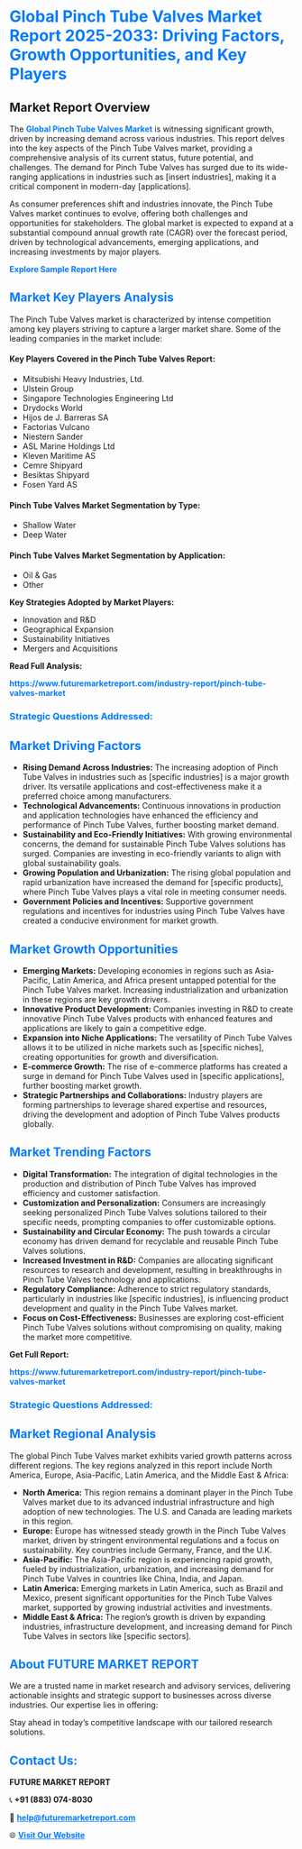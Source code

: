 <h1 style="color: #007BFF;">Global Pinch Tube Valves Market Report 2025-2033: Driving Factors, Growth Opportunities, and Key Players</h1>

<section id="overview">
<h2>Market Report Overview</h2>
<p>The <a href="https://www.futuremarketreport.com/industry-report/pinch-tube-valves-market" style="color: #007BFF; text-decoration: none;"><strong>Global Pinch Tube Valves Market</strong></a> is witnessing significant growth, driven by increasing demand across various industries. This report delves into the key aspects of the Pinch Tube Valves market, providing a comprehensive analysis of its current status, future potential, and challenges. The demand for Pinch Tube Valves has surged due to its wide-ranging applications in industries such as [insert industries], making it a critical component in modern-day [applications].</p>
<p>As consumer preferences shift and industries innovate, the Pinch Tube Valves market continues to evolve, offering both challenges and opportunities for stakeholders. The global market is expected to expand at a substantial compound annual growth rate (CAGR) over the forecast period, driven by technological advancements, emerging applications, and increasing investments by major players.</p>
</section>

<section id="overview">
<p><a href="https://www.futuremarketreport.com/request-sample/reportId=33925" style="color: #007BFF; text-decoration: none;"><strong>Explore Sample Report Here</strong></a></p>
</section>

<section id="key-players">
<h2 style="color: #007BFF;">Market Key Players Analysis</h2>
<p>The Pinch Tube Valves market is characterized by intense competition among key players striving to capture a larger market share. Some of the leading companies in the market include:</p>
<h4>Key Players Covered in the Pinch Tube Valves Report:</h4>
<ul><li>Mitsubishi Heavy Industries, Ltd.</li><li>Ulstein Group</li><li>Singapore Technologies Engineering Ltd</li><li>Drydocks World</li><li>Hijos de J. Barreras SA</li><li>Factorias Vulcano</li><li>Niestern Sander</li><li>ASL Marine Holdings Ltd</li><li>Kleven Maritime AS</li><li>Cemre Shipyard</li><li>Besiktas Shipyard</li><li>Fosen Yard AS</li></ul>
<h4>Pinch Tube Valves Market Segmentation by Type:</h4>
<ul><li>Shallow Water</li><li>Deep Water</li></ul>

<h4>Pinch Tube Valves Market Segmentation by Application:</h4>
<ul><li>Oil &amp; Gas</li><li>Other</li></ul>
<p><strong>Key Strategies Adopted by Market Players:</strong></p>
<ul>
<li>Innovation and R&D</li>
<li>Geographical Expansion</li>
<li>Sustainability Initiatives</li>
<li>Mergers and Acquisitions</li>
</ul>
</section>

<section>
<p><strong>Read Full Analysis: </strong></p><a href="https://www.futuremarketreport.com/industry-report/pinch-tube-valves-market" style="color: #007BFF; text-decoration: none;"><strong>https://www.futuremarketreport.com/industry-report/pinch-tube-valves-market</strong></a>
<h3 style="color: #007BFF;">Strategic Questions Addressed:</h3>
</section>

<section id="driving-factors">
<h2 style="color: #007BFF;">Market Driving Factors</h2>
<ul>
<li><strong>Rising Demand Across Industries:</strong> The increasing adoption of Pinch Tube Valves in industries such as [specific industries] is a major growth driver. Its versatile applications and cost-effectiveness make it a preferred choice among manufacturers.</li>
<li><strong>Technological Advancements:</strong> Continuous innovations in production and application technologies have enhanced the efficiency and performance of Pinch Tube Valves, further boosting market demand.</li>
<li><strong>Sustainability and Eco-Friendly Initiatives:</strong> With growing environmental concerns, the demand for sustainable Pinch Tube Valves solutions has surged. Companies are investing in eco-friendly variants to align with global sustainability goals.</li>
<li><strong>Growing Population and Urbanization:</strong> The rising global population and rapid urbanization have increased the demand for [specific products], where Pinch Tube Valves plays a vital role in meeting consumer needs.</li>
<li><strong>Government Policies and Incentives:</strong> Supportive government regulations and incentives for industries using Pinch Tube Valves have created a conducive environment for market growth.</li>
</ul>
</section>

<section id="growth-opportunities">
<h2 style="color: #007BFF;">Market Growth Opportunities</h2>
<ul>
<li><strong>Emerging Markets:</strong> Developing economies in regions such as Asia-Pacific, Latin America, and Africa present untapped potential for the Pinch Tube Valves market. Increasing industrialization and urbanization in these regions are key growth drivers.</li>
<li><strong>Innovative Product Development:</strong> Companies investing in R&D to create innovative Pinch Tube Valves products with enhanced features and applications are likely to gain a competitive edge.</li>
<li><strong>Expansion into Niche Applications:</strong> The versatility of Pinch Tube Valves allows it to be utilized in niche markets such as [specific niches], creating opportunities for growth and diversification.</li>
<li><strong>E-commerce Growth:</strong> The rise of e-commerce platforms has created a surge in demand for Pinch Tube Valves used in [specific applications], further boosting market growth.</li>
<li><strong>Strategic Partnerships and Collaborations:</strong> Industry players are forming partnerships to leverage shared expertise and resources, driving the development and adoption of Pinch Tube Valves products globally.</li>
</ul>
</section>

<section id="trending-factors">
<h2 style="color: #007BFF;">Market Trending Factors</h2>
<ul>
<li><strong>Digital Transformation:</strong> The integration of digital technologies in the production and distribution of Pinch Tube Valves has improved efficiency and customer satisfaction.</li>
<li><strong>Customization and Personalization:</strong> Consumers are increasingly seeking personalized Pinch Tube Valves solutions tailored to their specific needs, prompting companies to offer customizable options.</li>
<li><strong>Sustainability and Circular Economy:</strong> The push towards a circular economy has driven demand for recyclable and reusable Pinch Tube Valves solutions.</li>
<li><strong>Increased Investment in R&D:</strong> Companies are allocating significant resources to research and development, resulting in breakthroughs in Pinch Tube Valves technology and applications.</li>
<li><strong>Regulatory Compliance:</strong> Adherence to strict regulatory standards, particularly in industries like [specific industries], is influencing product development and quality in the Pinch Tube Valves market.</li>
<li><strong>Focus on Cost-Effectiveness:</strong> Businesses are exploring cost-efficient Pinch Tube Valves solutions without compromising on quality, making the market more competitive.</li>
</ul>
</section>

<section>
<p><strong>Get Full Report: </strong></p><a href="https://www.futuremarketreport.com/industry-report/pinch-tube-valves-market" style="color: #007BFF; text-decoration: none;"><strong>https://www.futuremarketreport.com/industry-report/pinch-tube-valves-market</strong></a>
<h3 style="color: #007BFF;">Strategic Questions Addressed:</h3>
</section>


<section id="regional-analysis">
<h2 style="color: #007BFF;">Market Regional Analysis</h2>
<p>The global Pinch Tube Valves market exhibits varied growth patterns across different regions. The key regions analyzed in this report include North America, Europe, Asia-Pacific, Latin America, and the Middle East & Africa:</p>
<ul>
<li><strong>North America:</strong> This region remains a dominant player in the Pinch Tube Valves market due to its advanced industrial infrastructure and high adoption of new technologies. The U.S. and Canada are leading markets in this region.</li>
<li><strong>Europe:</strong> Europe has witnessed steady growth in the Pinch Tube Valves market, driven by stringent environmental regulations and a focus on sustainability. Key countries include Germany, France, and the U.K.</li>
<li><strong>Asia-Pacific:</strong> The Asia-Pacific region is experiencing rapid growth, fueled by industrialization, urbanization, and increasing demand for Pinch Tube Valves in countries like China, India, and Japan.</li>
<li><strong>Latin America:</strong> Emerging markets in Latin America, such as Brazil and Mexico, present significant opportunities for the Pinch Tube Valves market, supported by growing industrial activities and investments.</li>
<li><strong>Middle East & Africa:</strong> The region’s growth is driven by expanding industries, infrastructure development, and increasing demand for Pinch Tube Valves in sectors like [specific sectors].</li>
</ul>
</section>

<footer>
<h2 style="color: #007BFF;">About FUTURE MARKET REPORT</h2>
<p>We are a trusted name in market research and advisory services, delivering actionable insights and strategic support to businesses across diverse industries. Our expertise lies in offering:</p>

<p>Stay ahead in today’s competitive landscape with our tailored research solutions.</p>

<h2 style="color: #007BFF;">Contact Us:</h2>
<p><strong>FUTURE MARKET REPORT</strong></p>
<p>📞 <strong>+91 (883) 074-8030</strong></p>
<p>📧 <strong><a href="mailto:help@futuremarketreport.com" style="color: #007BFF;">help@futuremarketreport.com</a></strong></p>
<p>🌐 <strong><a href="https://www.futuremarketreport.com/" style="color: #007BFF;">Visit Our Website</a></strong></p>
</footer>